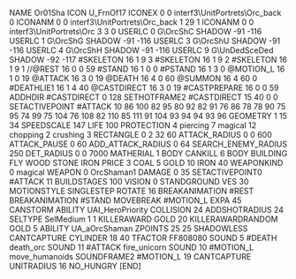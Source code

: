 NAME 			Or01Sha
ICON 			U_FrnOf17
ICONEX 0 0 interf3\UnitPortrets\Orc_back 0
ICONANM 0 0 interf3\UnitPortrets\Orc_back 1 29 1
ICONANM 0 0 interf3\UnitPortrets\Orc 3 3 0
USERLC 			0 G\OrcShC SHADOW -91 -116
USERLC 			1 G\OrcShG SHADOW -91 -116
USERLC 			3 G\OrcShU SHADOW -91 -116
USERLC 			4 G\OrcShH SHADOW -91 -116
USERLC 			9 G\UnDedSceDed SHADOW -92 -117
#SKELETON               16 1 9 3
#SKELETON               16 1 9 2
#SKELETON               16 1 9 1
//@REST      		16 0 0 59
#STAND     		16 1 0 0
#PSTAND    		16 1 3 0
@MOTION_L  		16 1 0 19
@ATTACK    		16 3 0 19
@DEATH     		16 4 0 60
@SUMMON     		16 4 60 0 
#DEATHLIE1 		16 1 4 40
@CASTDIRECT		16 3 0 19 
#CASTPREPARE   		16 0 0 59
ADDHDIR 		#CASTDIRECT 0 128
SETHOTFRAME2 		#CASTDIRECT 15 40 0 0
SETACTIVEPOINT 		#ATTACK 10 86 100 82 95 80 92 82 91 76 86 78 78 90 75 95 74 99 75 104 76 108 82 110 85 111 91 104 93 94 94 93 96
GEOMETRY 		1 15 34
SPEEDSCALE 147
LIFE     		100
PROTECTION 		4 piercing 7 magical 12 chopping 2 crushing 3
RECTANGLE 		0 2 32 60
ATTACK_RADIUS 		0 0 600
ATTACK_PAUSE 		0 60
ADD_ATTACK_RADIUS 	0 64
SEARCH_ENEMY_RADIUS 	250
DET_RADIUS 		0 0 7000
MATHERIAL 		1 BODY
CANKILL 		6 BODY BUILDING FLY WOOD STONE IRON
PRICE 			3 COAL 5 GOLD 10 IRON 40
WEAPONKIND 		0 magical
WEAPON 			0 OrcShaman1
DAMAGE   		0 35
SETACTIVEPOINT0		#ATTACK 11
BUILDSTAGES 		100
VISION 			0
STANDGROUND
VES 			30
MOTIONSTYLE 		SINGLESTEP
ROTATE 			16
BREAKANIMATION 		#REST
BREAKANIMATION 		#STAND
MOVEBREAK 		#MOTION_L
EXPA 			45
CANSTORM
ABILITY UAI_HeroPriority
COLLISION 24
ADDSHOTRADIUS 24
SELTYPE SelMedium 1 1
KILLERAWARD             GOLD 20
KILLERAWARDRANDOM       GOLD 5
ABILITY 		UA_aOrcShaman
ZPOINTS 25 25
SHADOWLESS
CANTCAPTURE
CYLINDER 18 40
TFACTOR FF808080
SOUND 5 #DEATH death_orc
SOUND 11 #ATTACK fire_unicorn
SOUND 10 #MOTION_L move_humanoids
SOUNDFRAME2 #MOTION_L 19
CANTCAPTURE
UNITRADIUS 16
NO_HUNGRY
[END]
